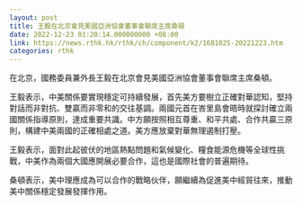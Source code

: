 ```yaml
---
layout: post
title: 王毅在北京會見美國亞洲協會董事會聯席主席桑頓
date: 2022-12-23 01:20:14.000000000 +08:00
link: https://news.rthk.hk/rthk/ch/component/k2/1681025-20221223.htm
categories: rthk
---
```


在北京，國務委員兼外長王毅在北京會見美國亞洲協會董事會聯席主席桑頓。

王毅表示，中美關係要實現穩定可持續發展，首先美方要樹立正確對華認知，堅持對話而非對抗、雙贏而非零和的交往基調。兩國元首在峇里島會晤時就探討確立兩國關係指導原則，達成重要共識。中方願按照相互尊重、和平共處、合作共贏三原則，構建中美兩國的正確相處之道。美方應放棄對華無理遏制打壓。

王毅表示，面對此起彼伏的地區熱點問題和氣候變化、糧食能源危機等全球性挑戰，中美作為兩個大國應開展必要合作，這也是國際社會的普遍期待。

桑頓表示，美中理應成為可以合作的戰略伙伴，願繼續為促進美中經貿往來，推動美中關係穩定發展發揮作用。
